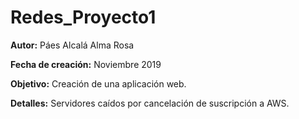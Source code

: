 # Redes_Proyecto1

**Autor:** Páes Alcalá Alma Rosa

**Fecha de creación:** Noviembre 2019

**Objetivo:** Creación de una aplicación web. 

**Detalles:** Servidores caídos por cancelación de suscripción a AWS. 

